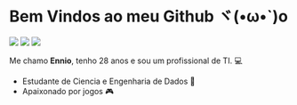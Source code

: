 

# Bem Vindos ao meu Github ヾ(•ω•`)o
<div>
  <a href="https://www.linkedin.com/in/enniobernardo/" target="_blank"><img src="https://img.shields.io/badge/-LinkedIn-%230077B5?style=for-the-badge&logo=linkedin&logoColor=white" target="_blank"></a> 
  <a href="https://medium.com/@enniobernardo" target="_blank"><img src="https://img.shields.io/badge/Medium-12100E?style=for-the-badge&logo=medium&logoColor=white" target="_blank"></a> 
  <a href = "mailto:enniobernardo96@gmail.com"><img src="https://img.shields.io/badge/-Gmail-%23333?style=for-the-badge&logo=gmail&logoColor=white" target="_blank"></a>
</div>
<div></div>

Me chamo **Ennio**, tenho 28 anos e sou um profissional de TI. 💻

- Estudante de Ciencia e Engenharia de Dados 🎲
- Apaixonado por jogos 🎮




